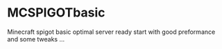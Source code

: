# MCSPIGOTbasic
Minecraft spigot basic optimal server ready start with good preformance and some tweaks ...
